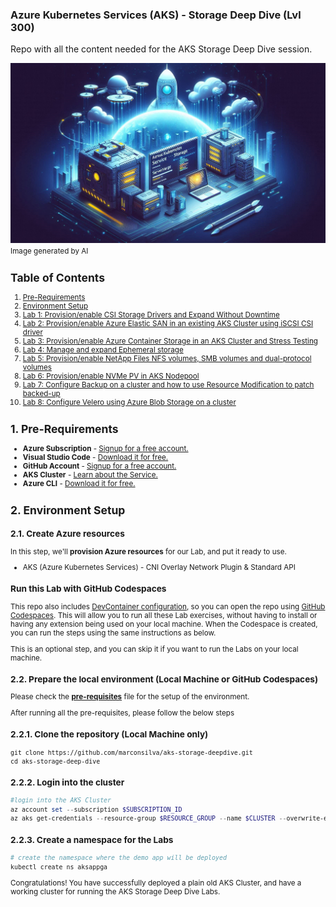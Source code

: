 ### Azure Kubernetes Services (AKS) - Storage Deep Dive (Lvl 300) 

Repo with all the content needed for the AKS Storage Deep Dive session.

![alt text](./img/banner.jpeg)
<small> Image generated by AI

## Table of Contents
1. [Pre-Requirements](#1-pre-requirements)
2. [Environment Setup](#2-environment-setup)
3. [Lab 1: Provision/enable CSI Storage Drivers and Expand Without Downtime](Labs/Lab1.md)
4. [Lab 2: Provision/enable Azure Elastic SAN in an existing AKS Cluster using iSCSI CSI driver](Labs/Lab2.md)
5. [Lab 3: Provision/enable Azure Container Storage in an AKS Cluster and Stress Testing](Labs/Lab3.md)
6. [Lab 4: Manage and expand Ephemeral storage](Labs/Lab4.md)
7. [Lab 5: Provision/enable NetApp Files NFS volumes, SMB volumes and dual-protocol volumes](Labs/Lab5.md)
8. [Lab 6: Provision/enable NVMe PV in AKS Nodepool](Labs/Lab6.md)
9. [Lab 7: Configure Backup on a cluster and how to use Resource Modification to patch backed-up](Labs/Lab7.md)
10. [Lab 8: Configure Velero using Azure Blob Storage on a cluster](Labs/Lab8.md)

## 1. Pre-Requirements
- **Azure Subscription** - [Signup for a free account.](https://azure.microsoft.com/free/)
- **Visual Studio Code** - [Download it for free.](https://code.visualstudio.com/download)
- **GitHub Account** - [Signup for a free account.](https://github.com/signup)
- **AKS Cluster** - [Learn about the Service.](https://azure.microsoft.com/en-us/products/kubernetes-service)
- **Azure CLI** - [Download it for free.](https://docs.microsoft.com/en-us/cli/azure/install-azure-cli)

## 2. Environment Setup
### 2.1. Create Azure resources

In this step, we'll **provision Azure resources** for our Lab, and put it ready to use.
- AKS (Azure Kubernetes Services) - CNI Overlay Network Plugin & Standard API

### Run this Lab with GitHub Codespaces

This repo also includes [DevContainer configuration](./.devcontainer/devcontainer.json), so you can open the repo using [GitHub Codespaces](https://docs.github.com/en/codespaces/overview). This will allow you to run all these Lab exercises, without having to install or having any extension being used on your local machine. When the Codespace is created, you can run the steps using the same instructions as below.

This is an optional step, and you can skip it if you want to run the Labs on your local machine.

### 2.2. Prepare the local environment (Local Machine or GitHub Codespaces)

Please check the **[pre-requisites](pre-requisites.md)** file for the setup of the environment.

After running all the pre-requisites, please follow the below steps

### 2.2.1. Clone the repository (Local Machine only)

```poweshell
git clone https://github.com/marconsilva/aks-storage-deepdive.git
cd aks-storage-deep-dive
```

### 2.2.2. Login into the cluster
```powershell
#login into the AKS Cluster
az account set --subscription $SUBSCRIPTION_ID
az aks get-credentials --resource-group $RESOURCE_GROUP --name $CLUSTER --overwrite-existing
```

### 2.2.3. Create a namespace for the Labs

```powershell
# create the namespace where the demo app will be deployed
kubectl create ns aksappga
```

Congratulations! You have successfully deployed a plain old AKS Cluster, and have a working cluster for running the AKS Storage Deep Dive Labs.










